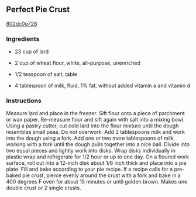 ## Perfect Pie Crust

[802dc0e728](http://tastykitchen.com/recipes/desserts/perfect-pie-crust-4/)

### Ingredients

 - 23 cup of lard

 - 2 cup of wheat flour, white, all-purpose, unenriched

 - 1/2 teaspoon of salt, table

 - 4 tablespoon of milk, fluid, 1% fat, without added vitamin a and vitamin d

### Instructions

Measure lard and place in the freezer. Sift flour onto a piece of parchment or wax paper. Re-measure flour and sift again with salt into a mixing bowl. Using a pastry cutter, cut cold lard into the flour mixture until the dough resembles small peas. Do not overwork. Add 2 tablespoons milk and work into the dough using a fork. Add one or two more tablespoons of milk, working with a fork until the dough pulls together into a nice ball. Divide into two equal pieces and lightly work into disks. Wrap disks individually in plastic wrap and refrigerate for 1/2 hour or up to one day. On a floured work surface, roll out into a 12-inch disk about 1/8 inch thick and place into a pie plate. Fill and bake according to your pie recipe. If a recipe calls for a pre-baked pie crust, pierce evenly around the crust with a fork and bake in a 400 degrees F oven for about 15 minutes or until golden brown. Makes one double crust or 2 single crusts.